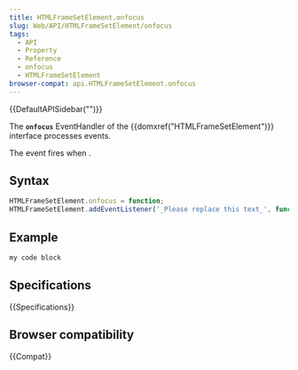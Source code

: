 ```yaml
---
title: HTMLFrameSetElement.onfocus
slug: Web/API/HTMLFrameSetElement/onfocus
tags:
  - API
  - Property
  - Reference
  - onfocus
  - HTMLFrameSetElement
browser-compat: api.HTMLFrameSetElement.onfocus
---
```

{{DefaultAPISidebar("")}}

The **`onfocus`** EventHandler of the {{domxref("HTMLFrameSetElement")}} interface processes  events.

The  event fires when .

## Syntax

```js
HTMLFrameSetElement.onfocus = function;
HTMLFrameSetElement.addEventListener('_Please replace this text_', function);
```

## Example

```js
my code block
```

## Specifications

{{Specifications}}

## Browser compatibility

{{Compat}}

